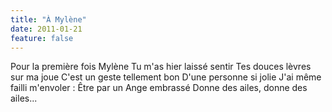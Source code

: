 ```yaml
---
title: "À Mylène"
date: 2011-01-21
feature: false
---
```


Pour la première fois Mylène
Tu m'as hier laissé sentir
Tes douces lèvres sur ma joue
C'est un geste tellement bon
D'une personne si jolie
J'ai même failli m'envoler :
Être par un Ange embrassé
Donne des ailes, donne des ailes...

